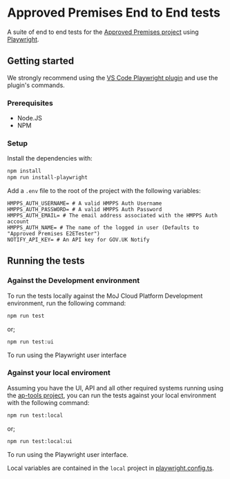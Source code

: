 # Approved Premises End to End tests

A suite of end to end tests for the [Approved Premises project](https://github.com/ministryofjustice/hmpps-approved-premises-ui) using [Playwright](https://playwright.dev/).

## Getting started

We strongly recommend using the [VS Code Playwright plugin](https://marketplace.visualstudio.com/items?itemName=ms-playwright.playwright) and use the plugin's commands.

### Prerequisites

- Node.JS
- NPM

### Setup

Install the dependencies with:

```bash
npm install
npm run install-playwright
```

Add a `.env` file to the root of the project with the following variables:

```text
HMPPS_AUTH_USERNAME= # A valid HMPPS Auth Username
HMPPS_AUTH_PASSWORD= # A valid HMPPS Auth Password
HMPPS_AUTH_EMAIL= # The email address associated with the HMPPS Auth account
HMPPS_AUTH_NAME= # The name of the logged in user (Defaults to "Approved Premises E2ETester")
NOTIFY_API_KEY= # An API key for GOV.UK Notify
```

## Running the tests

### Against the Development environment

To run the tests locally against the MoJ Cloud Platform Development
environment, run the following command:

```bash
npm run test
```

or;

```bash
npm run test:ui
```

To run using the Playwright user interface

### Against your local enviroment

Assuming you have the UI, API and all other required systems running
using the [ap-tools project](https://github.com/ministryofjustice/hmpps-approved-premises-tools),
you can run the tests against your local environment with the following command:

```bash
npm run test:local
```

or;

```bash
npm run test:local:ui
```

To run using the Playwright user interface.

Local variables are contained in the `local` project in [playwright.config.ts](https://github.com/ministryofjustice/hmpps-approved-premises-e2e/blob/main/playwright.config.ts).
